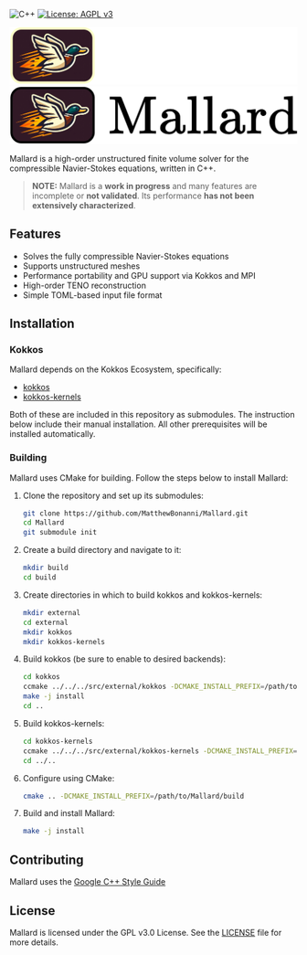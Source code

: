 ![C++](https://img.shields.io/badge/C%2B%2B-17-blue)
[![License: AGPL v3](https://img.shields.io/badge/License-AGPL_v3-blue.svg)](https://www.gnu.org/licenses/agpl-3.0)

![logo_dark](./docs/images/mallard_dark.png#gh-dark-mode-only)
![logo_light](./docs/images/mallard_light.png#gh-light-mode-only)

Mallard is a high-order unstructured finite volume solver for the compressible Navier-Stokes equations, written in C++.

> **NOTE:** Mallard is a **work in progress** and many features are incomplete or **not validated**. Its performance **has not been extensively characterized**.

## Features

- Solves the fully compressible Navier-Stokes equations
- Supports unstructured meshes
- Performance portability and GPU support via Kokkos and MPI
- High-order TENO reconstruction
- Simple TOML-based input file format

## Installation

### Kokkos

Mallard depends on the Kokkos Ecosystem, specifically:
- [kokkos](https://github.com/kokkos/kokkos)
- [kokkos-kernels](https://github.com/kokkos/kokkos-kernels)

Both of these are included in this repository as submodules. The instruction below include their manual installation. All other prerequisites will be installed automatically.

### Building

Mallard uses CMake for building. Follow the steps below to install Mallard:

1. Clone the repository and set up its submodules:
    ```sh
    git clone https://github.com/MatthewBonanni/Mallard.git
    cd Mallard
    git submodule init
    ```

2. Create a build directory and navigate to it:
    ```sh
    mkdir build
    cd build
    ```

3. Create directories in which to build kokkos and kokkos-kernels:
   ```sh
   mkdir external
   cd external
   mkdir kokkos
   mkdir kokkos-kernels
   ```

4. Build kokkos (be sure to enable to desired backends):
   ```sh
   cd kokkos
   ccmake ../../../src/external/kokkos -DCMAKE_INSTALL_PREFIX=/path/to/Mallard/build/external/kokkos
   make -j install
   cd ..
   ```

6. Build kokkos-kernels:
   ```sh
   cd kokkos-kernels
   ccmake ../../../src/external/kokkos-kernels -DCMAKE_INSTALL_PREFIX=/path/to/Mallard/build/external/kokkos-kernels -DKokkos_DIR=/path/to/Mallard/build/external/kokkos
   cd ../..
   ```

7. Configure using CMake:
    ```sh
    cmake .. -DCMAKE_INSTALL_PREFIX=/path/to/Mallard/build
    ```

8. Build and install Mallard:
    ```sh
    make -j install
    ```

## Contributing

Mallard uses the [Google C++ Style Guide](https://google.github.io/styleguide/cppguide.html)

## License

Mallard is licensed under the GPL v3.0 License. See the [LICENSE](LICENSE) file for more details.
